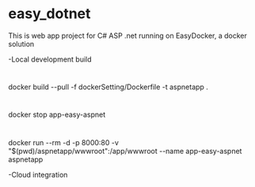 # easy_dotnet
This is web app project for C# ASP .net running on EasyDocker, a docker solution

-Local development build
#
docker build --pull -f dockerSetting/Dockerfile -t aspnetapp .
#
docker stop app-easy-aspnet
#
docker run --rm -d -p 8000:80  -v "$(pwd)/aspnetapp/wwwroot":/app/wwwroot --name app-easy-aspnet aspnetapp

-Cloud integration
